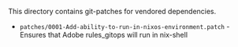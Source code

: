 This directory contains git-patches for vendored dependencies.

* `patches/0001-Add-ability-to-run-in-nixos-environment.patch` - Ensures that Adobe rules_gitops will run in nix-shell
